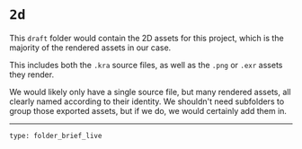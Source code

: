 # `2d`

This `draft` folder would contain the 2D assets for this project, which is the majority of the rendered assets in our case. 

This includes both the `.kra` source files, as well as the `.png` or `.exr` assets they render. 

We would likely only have a single source file, but many rendered assets, all clearly named according to their identity. We shouldn't need subfolders to group those exported assets, but if we do, we would certainly add them in.

---
 
```ccard
type: folder_brief_live
```
 
